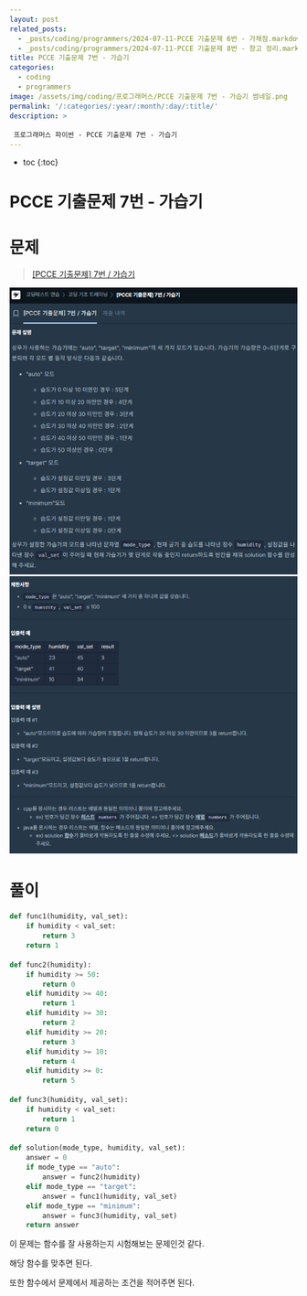 ```yaml
---
layout: post
related_posts: 
  - _posts/coding/programmers/2024-07-11-PCCE 기출문제 6번 - 가채점.markdown
  - _posts/coding/programmers/2024-07-11-PCCE 기출문제 8번 - 창고 정리.markdown
title: PCCE 기출문제 7번 - 가습기
categories:
  - coding
  - programmers
image: /assets/img/coding/프로그래머스/PCCE 기출문제 7번 - 가습기 썸네일.png
permalink: '/:categories/:year/:month/:day/:title/'
description: >

 프로그래머스 파이썬 - PCCE 기출문제 7번 - 가습기
---
```


* toc
{:toc}

# PCCE 기출문제 7번 - 가습기

# 문제

> <a href="https://school.programmers.co.kr/learn/courses/30/lessons/250128">[PCCE 기출문제] 7번 / 가습기</a>

<img src="/assets/img/coding/프로그래머스/PCCE 기출문제 7번 - 가습기 문제 1.png" />

<img src="/assets/img/coding/프로그래머스/PCCE 기출문제 7번 - 가습기 문제 2.png" />

# 풀이

```python
def func1(humidity, val_set):
    if humidity < val_set:
        return 3
    return 1

def func2(humidity):
    if humidity >= 50:
        return 0
    elif humidity >= 40:
        return 1
    elif humidity >= 30:
        return 2
    elif humidity >= 20:
        return 3
    elif humidity >= 10:
        return 4
    elif humidity >= 0:
        return 5

def func3(humidity, val_set):
    if humidity < val_set:
        return 1
    return 0

def solution(mode_type, humidity, val_set):
    answer = 0
    if mode_type == "auto":
        answer = func2(humidity)
    elif mode_type == "target":
        answer = func1(humidity, val_set)
    elif mode_type == "minimum":
        answer = func3(humidity, val_set)
    return answer
```

이 문제는 함수를 잘 사용하는지 시험해보는 문제인것 같다.

해당 함수를 맞추면 된다. 

또한 함수에서 문제에서 제공하는 조건을 적어주면 된다.